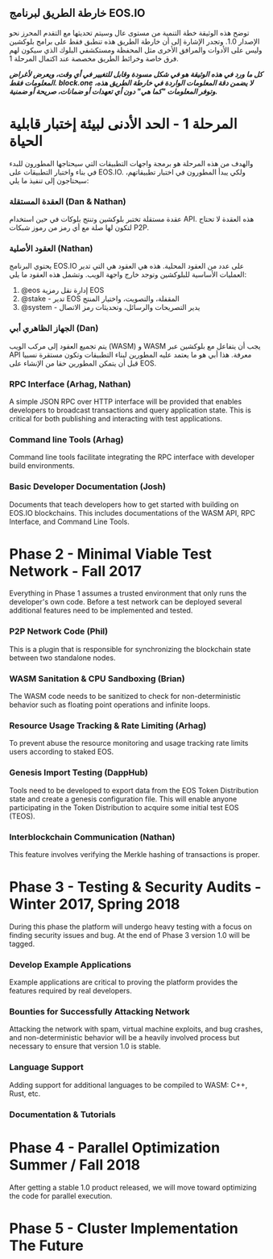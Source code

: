 ## خارطة الطريق لبرنامج EOS.IO

توضح هذه الوثيقة خطة التنمية من مستوى عال وسيتم تحديثها مع التقدم المحرز نحو الإصدار 1.0. وتجدر الإشارة إلى أن خارطة الطريق هذه تنطبق فقط على برامج بلوكشين وليس على الأدوات والمرافق الأخرى مثل المحفظة ومستكشفي البلوك الذي سيكون لهم فرق خاصة وخرائط الطريق مخصصة عند اكتمال المرحلة 1.

***كل ما ورد في هذه الوثيقة هو في شكل مسودة وقابل للتغيير في أي وقت، ويعرض لأغراض المعلومات فقط. block.one لا يضمن دقة المعلومات الواردة في خارطة الطريق هذه، وتوفر المعلومات "كما هي" دون أي تعهدات أو ضمانات، صريحة أو ضمنية.***

# المرحلة 1 - الحد الأدنى لبيئة إختبار قابلية الحياة

والهدف من هذه المرحلة هو برمجة واجهات التطبيقات التي سيحتاجها المطورون للبدء في بناء واختبار التطبيقات على EOS.IO. ولكي يبدأ المطورون في اختبار تطبيقاتهم، سيحتاجون إلى تنفيذ ما يلي:

### العقدة المستقلة (Dan & Nathan)

عقدة مستقلة تختبر بلوكشين وتنتج بلوكات في حين استخدام API. هذه العقدة لا تحتاج لتكون لها صلة مع أي رمز من رموز شبكات P2P.

### العقود الأصلية (Nathan)

يحتوي البرنامج EOS.IO على عدد من العقود المحلية. هذه هي العقود هي التي تدير العمليات الأساسية للبلوكشين وتوجد خارج واجهة الويب. وتشمل هذه العقود ما يلي:

1. @eos إدارة نقل رمزية EOS
2. @stake - تدير EOS المقفلة، والتصويت، واختيار المنتج
3. @system - يدير التصريحات والرسائل، وتحديثات رمز الاتصال

### الجهاز الظاهري أبي (Dan)

يتم تجميع العقود إلى مركب الويب (WASM) و WASM يجب أن يتفاعل مع بلوكشين عبر API معرفة. هذا أبي هو ما يعتمد عليه المطورين لبناء التطبيقات وتكون مستقرة نسبيا قبل أن يتمكن المطورين حقا من الإنشاء على EOS.

### RPC Interface (Arhag, Nathan)

A simple JSON RPC over HTTP interface will be provided that enables developers to broadcast transactions and query application state. This is critical for both publishing and interacting with test applications.

### Command line Tools (Arhag)

Command line tools facilitate integrating the RPC interface with developer build environments.

### Basic Developer Documentation (Josh)

Documents that teach developers how to get started with building on EOS.IO blockchains. This includes documentations of the WASM API, RPC Interface, and Command Line Tools.

# Phase 2 - Minimal Viable Test Network - Fall 2017

Everything in Phase 1 assumes a trusted environment that only runs the developer's own code. Before a test network can be deployed several additional features need to be implemented and tested.

### P2P Network Code (Phil)

This is a plugin that is responsible for synchronizing the blockchain state between two standalone nodes.

### WASM Sanitation & CPU Sandboxing (Brian)

The WASM code needs to be sanitized to check for non-deterministic behavior such as floating point operations and infinite loops.

### Resource Usage Tracking & Rate Limiting (Arhag)

To prevent abuse the resource monitoring and usage tracking rate limits users according to staked EOS.

### Genesis Import Testing (DappHub)

Tools need to be developed to export data from the EOS Token Distribution state and create a genesis configuration file. This will enable anyone participating in the Token Distribution to acquire some initial test EOS (TEOS).

### Interblockchain Communication (Nathan)

This feature involves verifying the Merkle hashing of transactions is proper.

# Phase 3 - Testing & Security Audits - Winter 2017, Spring 2018

During this phase the platform will undergo heavy testing with a focus on finding security issues and bug. At the end of Phase 3 version 1.0 will be tagged.

### Develop Example Applications

Example applications are critical to proving the platform provides the features required by real developers.

### Bounties for Successfully Attacking Network

Attacking the network with spam, virtual machine exploits, and bug crashes, and non-deterministic behavior will be a heavily involved process but necessary to ensure that version 1.0 is stable.

### Language Support

Adding support for additional languages to be compiled to WASM: C++, Rust, etc.

### Documentation & Tutorials

# Phase 4 - Parallel Optimization Summer / Fall 2018

After getting a stable 1.0 product released, we will move toward optimizing the code for parallel execution.

# Phase 5 - Cluster Implementation The Future